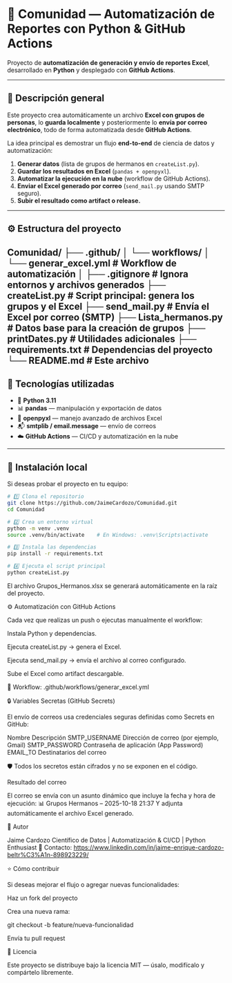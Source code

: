 # 🧠 Comunidad — Automatización de Reportes con Python & GitHub Actions

Proyecto de **automatización de generación y envío de reportes Excel**, desarrollado en **Python** y desplegado con **GitHub Actions**.

---

## 🚀 Descripción general

Este proyecto crea automáticamente un archivo **Excel con grupos de personas**, lo **guarda localmente** y posteriormente lo **envía por correo electrónico**, todo de forma automatizada desde **GitHub Actions**.

La idea principal es demostrar un flujo **end-to-end** de ciencia de datos y automatización:

1. **Generar datos** (lista de grupos de hermanos en `createList.py`).
2. **Guardar los resultados en Excel** (`pandas + openpyxl`).
3. **Automatizar la ejecución en la nube** (workflow de GitHub Actions).
4. **Enviar el Excel generado por correo** (`send_mail.py` usando SMTP seguro).
5. **Subir el resultado como artifact o release.**

---

## ⚙️ Estructura del proyecto
Comunidad/
├── .github/
│ └── workflows/
│ └── generar_excel.yml # Workflow de automatización
│
├── .gitignore # Ignora entornos y archivos generados
├── createList.py # Script principal: genera los grupos y el Excel
├── send_mail.py # Envía el Excel por correo (SMTP)
├── Lista_hermanos.py # Datos base para la creación de grupos
├── printDates.py # Utilidades adicionales
├── requirements.txt # Dependencias del proyecto
└── README.md # Este archivo
---

## 🧰 Tecnologías utilizadas

- 🐍 **Python 3.11**
- 📊 **pandas** — manipulación y exportación de datos
- 📗 **openpyxl** — manejo avanzado de archivos Excel
- 📬 **smtplib / email.message** — envío de correos
- ☁️ **GitHub Actions** — CI/CD y automatización en la nube

---

## 🧩 Instalación local

Si deseas probar el proyecto en tu equipo:

```bash
# 1️⃣ Clona el repositorio
git clone https://github.com/JaimeCardozo/Comunidad.git
cd Comunidad

# 2️⃣ Crea un entorno virtual
python -m venv .venv
source .venv/bin/activate    # En Windows: .venv\Scripts\activate

# 3️⃣ Instala las dependencias
pip install -r requirements.txt

# 4️⃣ Ejecuta el script principal
python createList.py
````
El archivo Grupos_Hermanos.xlsx se generará automáticamente en la raíz del proyecto.

⚙️ Automatización con GitHub Actions

Cada vez que realizas un push o ejecutas manualmente el workflow:

Instala Python y dependencias.

Ejecuta createList.py → genera el Excel.

Ejecuta send_mail.py → envía el archivo al correo configurado.

Sube el Excel como artifact descargable.

📁 Workflow:
.github/workflows/generar_excel.yml

🔒 Variables Secretas (GitHub Secrets)

El envío de correos usa credenciales seguras definidas como Secrets en GitHub:

Nombre	Descripción
SMTP_USERNAME	Dirección de correo (por ejemplo, Gmail)
SMTP_PASSWORD	Contraseña de aplicación (App Password)
EMAIL_TO	Destinatarios del correo

🛡️ Todos los secretos están cifrados y no se exponen en el código.

Resultado del correo

El correo se envía con un asunto dinámico que incluye la fecha y hora de ejecución:
📊 Grupos Hermanos – 2025-10-18 21:37
Y adjunta automáticamente el archivo Excel generado.

🧠 Autor

Jaime Cardozo
Científico de Datos | Automatización & CI/CD | Python Enthusiast
📧 Contacto: https://www.linkedin.com/in/jaime-enrique-cardozo-beltr%C3%A1n-898923229/

⭐ Cómo contribuir

Si deseas mejorar el flujo o agregar nuevas funcionalidades:

Haz un fork del proyecto

Crea una nueva rama:

git checkout -b feature/nueva-funcionalidad


Envía tu pull request

📜 Licencia

Este proyecto se distribuye bajo la licencia MIT — úsalo, modifícalo y compártelo libremente.

